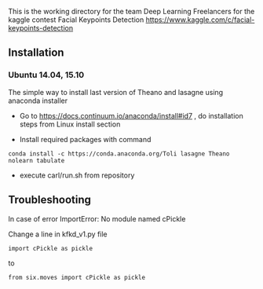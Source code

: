 This is the working directory for the team Deep Learning Freelancers for the kaggle contest Facial Keypoints Detection
https://www.kaggle.com/c/facial-keypoints-detection

## Installation

### Ubuntu 14.04, 15.10

The simple way to install last version of Theano and lasagne using anaconda installer

- Go to https://docs.continuum.io/anaconda/install#id7 , do installation steps from Linux install section

- Install required packages with command
```
conda install -c https://conda.anaconda.org/Toli lasagne Theano nolearn tabulate
```

- execute carl/run.sh from repository

## Troubleshooting

In case of error 
ImportError: No module named cPickle

Change a line in kfkd_v1.py file
```
import cPickle as pickle
```
to
```
from six.moves import cPickle as pickle
```

